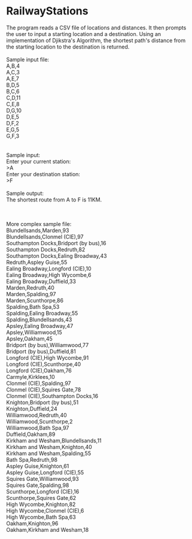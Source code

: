 # RailwayStations

The program reads a CSV file of locations and distances. It then prompts the user to input a starting location and a destination. Using an implementation of Djikstra's Algorithm, the shortest path's distance from the starting location to the destination is returned.<br />
<br />
Sample input file:<br />
A,B,4<br />
A,C,3<br />
A,E,7<br />
B,D,5<br />
B,C,6<br />
C,D,11<br />
C,E,8<br />
D,G,10<br />
D,E,5<br />
D,F,2<br />
E,G,5<br />
G,F,3<br />
<br /><br />
Sample input:<br />
Enter your current station:<br />
\>A<br />
Enter your destination station:<br />
\>F<br />
<br />
Sample output:<br />
The shortest route from A to F is 11KM.

<br/>
<br/>
More complex sample file:<br/>
Blundellsands,Marden,93<br/>
Blundellsands,Clonmel (CIE),97<br/>
Southampton Docks,Bridport (by bus),16<br/>
Southampton Docks,Redruth,82<br/>
Southampton Docks,Ealing Broadway,43<br/>
Redruth,Aspley Guise,55<br/>
Ealing Broadway,Longford (CIE),10<br/>
Ealing Broadway,High Wycombe,6<br/>
Ealing Broadway,Duffield,33<br/>
Marden,Redruth,40<br/>
Marden,Spalding,97<br/>
Marden,Scunthorpe,86<br/>
Spalding,Bath Spa,53<br/>
Spalding,Ealing Broadway,55<br/>
Spalding,Blundellsands,43<br/>
Apsley,Ealing Broadway,47<br/>
Apsley,Williamwood,15<br/>
Apsley,Oakham,45<br/>
Bridport (by bus),Williamwood,77<br/>
Bridport (by bus),Duffield,81<br/>
Longford (CIE),High Wycombe,91<br/>
Longford (CIE),Scunthorpe,40<br/>
Longford (CIE),Oakham,76<br/>
Carmyle,Kirklees,10<br/>
Clonmel (CIE),Spalding,97<br/>
Clonmel (CIE),Squires Gate,78<br/>
Clonmel (CIE),Southampton Docks,16<br/>
Knighton,Bridport (by bus),51<br/>
Knighton,Duffield,24<br/>
Williamwood,Redruth,40<br/>
Williamwood,Scunthorpe,2<br/>
Williamwood,Bath Spa,97<br/>
Duffield,Oakham,89<br/>
Kirkham and Wesham,Blundellsands,11<br/>
Kirkham and Wesham,Knighton,40<br/>
Kirkham and Wesham,Spalding,55<br/>
Bath Spa,Redruth,98<br/>
Aspley Guise,Knighton,61<br/>
Aspley Guise,Longford (CIE),55<br/>
Squires Gate,Williamwood,93<br/>
Squires Gate,Spalding,98<br/>
Scunthorpe,Longford (CIE),16<br/>
Scunthorpe,Squires Gate,62<br/>
High Wycombe,Knighton,82<br/>
High Wycombe,Clonmel (CIE),6<br/>
High Wycombe,Bath Spa,63<br/>
Oakham,Knighton,96<br/>
Oakham,Kirkham and Wesham,18<br/>

